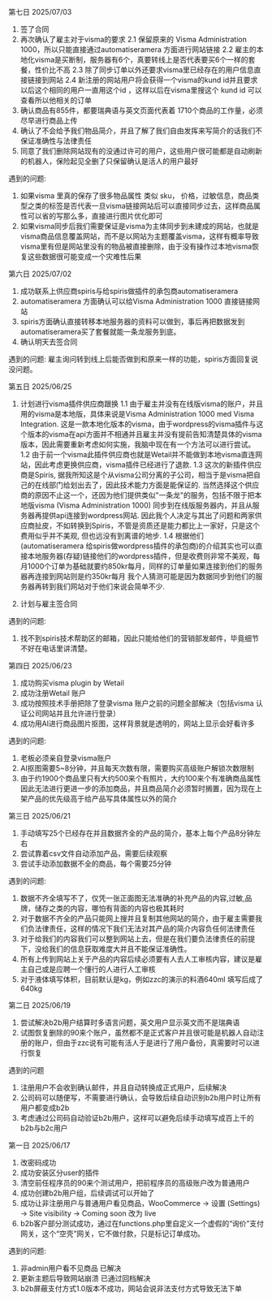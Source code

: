 第七日 2025/07/03
1. 签了合同
2. 再次确认了雇主对于visma的要求
 2.1 保留原来的 Visma Administration 1000，所以只能直接通过automatiseramera 方面进行网站链接
 2.2 雇主的本地化visma是买断制，服务器有6个，真要转线上是否代表要买6个一样的套餐，性价比不高
 2.3 除了同步订单以外还要求visma里已经存在的用户信息直接链接到网站
 2.4 新注册的网站用户将会获得一个visma的kund id并且要求以后这个相同的用户一直用这个id ，这样以后在visma里搜这个 kund id 可以查看所以他相关的订单
3. 确认商品有855件，都要瑞典语与英文页面代表着 1710个商品的工作量，必须尽早进行商品上传
4. 确认了不会给予我们物品简介，并且了解了我们自由发挥来写简介的话我们不保证准确性与法律责任
5. 同意了我们删除网站现有的没通过许可的用户，这些用户很可能都是自动刷新的机器人，保险起见全删了只保留确认是活人的用户最好

遇到的问题:
1. 如果visma 里真的保存了很多物品属性 类似 sku， 价格，过敏信息，商品类型之类的标签是否代表一旦visma链接网站后可以直接同步过去，这样商品属性可以省的写那么多，直接进行图片优化即可
2. 如果visma同步后我们需要保证是visma为主体同步到未建成的网站，也就是visma商品信息覆盖网站，而不是以网站为主题覆盖visma，这样有概率导致visma里有但是网站里没有的物品被直接删除，由于没有操作过本地visma恢复这些数据很可能变成一个灾难性后果



第六日 2025/07/02
1. 成功联系上供应商spiris与给spiris做插件的承包商automatiseramera
2. automatiseramera 方面确认可以给Visma Administration 1000 直接链接网站
3. spiris方面确认直接转移本地服务器的资料可以做到，事后再把数据发到automatiseramera买了套餐就能一条龙服务到底。
4. 确认明天去签合同

遇到的问题:
雇主询问转到线上后能否做到和原来一样的功能，spiris方面回复说没问题。


第五日 2025/06/25
1. 计划进行visma插件供应商跟换
 1.1 由于雇主并没有在线版visma的账户，并且用的visma是本地版，具体来说是Visma Administration 1000 med Visma Integration. 
     这是一款本地化版本的visma，由于wordpress的visma插件与这个版本的visma在api方面并不相通并且雇主并没有提前告知清楚具体的visma版本，因此需要重新考虑如何实施，我脑中现在有一个方法可以进行尝试。
 1.2 由于前一个visma此插件供应商也就是Wetail并不能做到本地visma直连网站，因此考虑更换供应商，visma插件已经进行了退款.
 1.3 这次的新插件供应商是Spiris, 据我所知这是个从visma公司分离的子公司，相当于是visma把自己的在线部门给划出去了，因此技术能力方面是能保证的.
     当然选择这个供应商的原因不止这一个，还因为他们提供类似"一条龙"的服务，包括不限于把本地版visma (Visma Administration 1000) 同步到在线版服务器内，并且从服务器再提供api连接到wordpress网站.
     因此我个人决定与其出了问题和两家供应商扯皮，不如转换到Spiris，不管是资质还是能力都比上一家好，只是这个费用似乎并不美观, 但也远没有到离谱的地步.
 1.4 根据他们(automatiseramera 给spiris做wordpress插件的承包商)的介绍其实也可以直接本地服务器(存疑)链接他们的wordpress插件，但是收费则非常不美观，每月1000个订单为基础就要约850kr每月，同样的订单量如果连接到他们的服务器再连接到网站则是约350kr每月
     我个人猜测可能是因为数据同步到他们的服务器再转到我们网站对于他们来说会简单不少.

2. 计划与雇主签合同

遇到的问题:
1. 找不到spiris技术帮助区的邮箱，因此只能给他们的营销部发邮件，毕竟细节不好在电话里讲清楚。



第四日 2025/06/23 
1. 成功购买visma plugin by Wetail 
2. 成功注册Wetail 账户
3. 成功按照技术手册把除了登录visma 账户之前的问题全部解决（包括visma 认证公司网站并且允许进行登录）
4. 成功用AI进行商品图片抠图，这样背景就是透明的，网站上显示会好看许多

遇到的问题:
1. 老板必须亲自登录visma账户
2. AI抠图需要5~8分钟，并且每天次数有限，需要购买高级账户解锁次数限制
3. 由于约1900个商品里只有大约500来个有照片，大约100来个有准确商品属性因此无法进行更进一步的添加商品，并且商品简介必须暂时搁置，因为现在上架产品的优先级高于给产品写具体属性以外的简介



第三日 2025/06/21
1. 手动填写25个已经存在并且数据齐全的产品的简介，基本上每个产品8分钟左右
2. 尝试靠着csv文件自动添加产品，需要后续观察
3. 尝试手动添加数据不全的商品，每个需要25分钟

遇到的问题:
1. 数据不齐全填写不了，仅凭一张正面图无法准确的补充产品的内容,过敏,品牌，储存之类的内容，哪怕有背面的内容也极其耗时
2. 对于数据不齐全的产品只能网上搜并且复制其他网站的简介，由于雇主需要我们负法律责任，这样的情况下我们无法对其产品的简介内容负任何法律责任
3. 对于给我们的内容我们可以整到网站上去，但是在我们要负法律责任的前提下，没给我们的信息获取难度大并且不能保证准确性。
4. 所有上传到网站上关于产品的内容后续必须要有人去人工审核内容，建议是雇主自己或是应聘一个懂行的人进行人工审核
5. 对于液体填写体积，目前默认是kg，例如zzc的演示的料酒640ml 填写后成了640kg

第二日 2025/06/19
1. 尝试解决b2b用户结算时多语言问题，英文用户显示英文而不是瑞典语
2. 试图恢复删除的90来个账户，虽然都不是正式客户并且很可能是机器人自动注册的账户，但由于zzc说有可能有活人于是进行了用户备份，真需要时可以进行恢复

遇到的问题
1. 注册用户不会收到确认邮件，并且自动转换成正式用户，后续解决
2. 公司码可以随便写，不需要进行确认，会导致后续自动识别b2b用户时让所有用户都变成b2b
3. 考虑通过公司码自动验证b2b用户，这样可以避免后续手动填写成百上千的b2b与b2c用户



第一日 2025/06/17
1. 改密码成功
2. 成功安装区分user的插件
3. 清空前任程序员的90来个测试用户，把前程序员的高级账户改为普通用户
4. 成功创建b2b用户组，后续调试可以开始了
5. 成功让非注册用户与普通用户看见商品，WooCommerce → 设置 (Settings) → Site visibility → Coming soon 改为 live
6. b2b客户部分测试成功，通过在functions.php里自定义一个虚假的“询价”支付网关，这个“空壳”网关，它不做付款，只是标记订单成功。

遇到的问题:
1. 非admin用户看不见商品 已解决
2. 更新主题后导致网站崩溃 已通过回档解决
3. b2b屏蔽支付方式1.0版本不成功，网站会说非法支付方式导致无法下单

